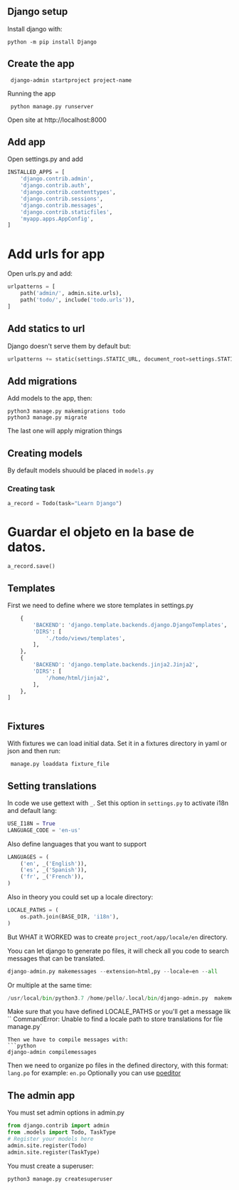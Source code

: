 ## Django setup
Install django with:

```shell
python -m pip install Django
```

## Create the app
```shell
 django-admin startproject project-name
```

Running the app
```shell
 python manage.py runserver
```
Open site at http://localhost:8000

## Add app

Open settings.py and add

```python
INSTALLED_APPS = [
    'django.contrib.admin',
    'django.contrib.auth',
    'django.contrib.contenttypes',
    'django.contrib.sessions',
    'django.contrib.messages',
    'django.contrib.staticfiles',
    'myapp.apps.AppConfig', 
]
```

# Add urls for app
Open urls.py and add:
```python
urlpatterns = [
    path('admin/', admin.site.urls),
    path('todo/', include('todo.urls')),
]
```
## Add statics to url
Django doesn't serve them by default but:
```python
urlpatterns += static(settings.STATIC_URL, document_root=settings.STATIC_ROOT)
```

## Add migrations
Add models to the app, then:
```shell
python3 manage.py makemigrations todo
python3 manage.py migrate
```

The last one will apply migration things

## Creating models

By default models shuould be placed in `models.py` 

### Creating task

```python
a_record = Todo(task="Learn Django")
```

# Guardar el objeto en la base de datos.
```
a_record.save()
```

## Templates
First we need to define where we store templates
in settings.py
```python
    {
        'BACKEND': 'django.template.backends.django.DjangoTemplates',
        'DIRS': [
            './todo/views/templates',
        ],
    },
    {
        'BACKEND': 'django.template.backends.jinja2.Jinja2',
        'DIRS': [
            '/home/html/jinja2',
        ],
    },
]
```

```python
```

## Fixtures
With fixtures we can load initial data.
Set it in a fixtures directory in yaml or json and then
run:

```shell
 manage.py loaddata fixture_file
```

## Setting translations
In code we use gettext with `_`.
Set this option in `settings.py` to activate i18n and default lang:
```python
USE_I18N = True
LANGUAGE_CODE = 'en-us'
```
Also define languages that you want to support
```python
LANGUAGES = (
    ('en', _('English')),
    ('es', _('Spanish')),
    ('fr', _('French')),
)
```

Also in theory you could set up a locale directory:
```python
LOCALE_PATHS = (
    os.path.join(BASE_DIR, 'i18n'),
)
```
But WHAT it WORKED was to create `project_root/app/locale/en` directory.


Yoou can let django to generate po files, it will check all you code to search messages
that can be translated.
```python
django-admin.py makemessages --extension=html,py --locale=en --all
```
Or multiple at the same time:
```python
/usr/local/bin/python3.7 /home/pello/.local/bin/django-admin.py  makemessages --extension=html,py -l en -l es --all
```

Make sure that you have defined LOCALE_PATHS or you'll get a message lik
``
CommandError: Unable to find a locale path to store translations for file manage.py`
```
Then we have to compile messages with:
```python
django-admin compilemessages
```

Then we need to organize po files in the defined directory, with this format:
`lang.po` for example: `en.po`
Optionally you can use [poeditor](https://snapcraft.io/poedit)
## The admin app
You must set admin options in admin.py

```python
from django.contrib import admin
from .models import Todo, TaskType
# Register your models here
admin.site.register(Todo)
admin.site.register(TaskType)
```
You must create a superuser:
```shell
python3 manage.py createsuperuser
```

```python
```

```python
```